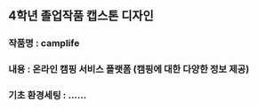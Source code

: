 ## 4학년 졸업작품 캡스톤 디자인 

  

### 작품명 : camplife

### 내용 : 온라인 캠핑 서비스 플랫폼 (캠핑에 대한 다양한 정보 제공)


### 기초 환경세팅 : ......
